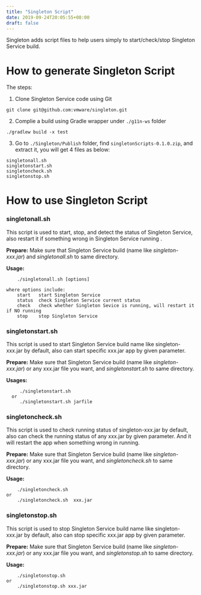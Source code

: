 ```yaml
---
title: "Singleton Script"
date: 2019-09-24T20:05:55+08:00
draft: false
---
```

Singleton adds script files to help users simply to start/check/stop Singleton Service build.

# How to generate Singleton Script
The steps:

1. Clone Singleton Service code using Git
```
git clone git@github.com:vmware/singleton.git
```

2. Complie a build using Gradle wrapper under `./g11n-ws` folder
```
./gradlew build -x test
```

3. Go to `./Singleton/Publish` folder, find `singletonScripts-0.1.0.zip`, and extract it, you will get 4 files as below:
```
singletonall.sh
singletonstart.sh
singletoncheck.sh
singletonstop.sh
```

# How to use Singleton Script

### singletonall.sh 
This script is used to start, stop, and detect the status of Singleton Service, also restart it if something wrong in Singleton Service running .

**Prepare:**
Make sure that Singleton Service build (name like *singleton-xxx.jar*)  and *singletonall.sh* to same directory.

**Usage:**
```
	./singletonall.sh [options]

where options include:
	start	start Singleton Service
	status	check Singleton Service current status
	check	check whether Singleton Sevice is running, will restart it if NO running
	stop	stop Singleton Service
```


### singletonstart.sh 
This script is used to start Singleton Service build name like singleton-xxx.jar by default, also can start specific xxx.jar app by given parameter. 

**Prepare:**
Make sure that Singleton Service build (name like *singleton-xxx.jar*) or any xxx.jar file you want, and *singletonstart.sh* to same directory.

**Usages:** 
```
 	 ./singletonstart.sh
  or 
 	 ./singletonstart.sh jarfile
```

### singletoncheck.sh
This script is used to check running status of singleton-xxx.jar by default, also can check the running status of any xxx.jar by given parameter. And it will restart the app when something wrong in running.

**Prepare:**
Make sure that Singleton Service build (name like *singleton-xxx.jar*) or any xxx.jar file you want,  and *singletoncheck.sh* to same directory.

**Usage:**
```
	./singletoncheck.sh 
or
	./singletoncheck.sh  xxx.jar
```


### singletonstop.sh
This script is used to stop Singleton Service build name like singleton-xxx.jar by default, also can stop specific xxx.jar app by given parameter.

**Prepare:**
Make sure that Singleton Service build (name like *singleton-xxx.jar*) or any xxx.jar file you want,  and *singletonstop.sh* to same directory.

**Usage:**
```
	./singletonstop.sh
or
	./singletonstop.sh xxx.jar
```
